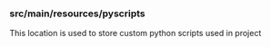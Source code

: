 ### src/main/resources/pyscripts

This location is used to store custom python scripts used in project